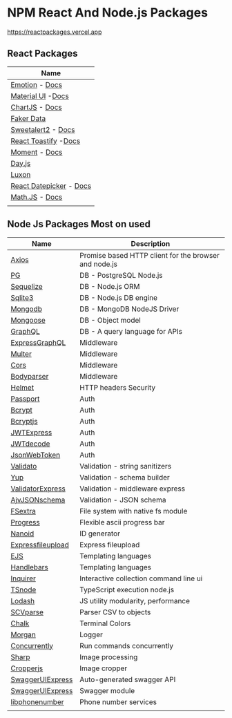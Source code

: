 # NPM React And Node.js Packages

https://reactpackages.vercel.app

## React Packages

| Name                                                                                                                          |
| ----------------------------------------------------------------------------------------------------------------------------- |
| [Emotion](https://www.npmjs.com/package/@emotion/react) - [Docs](https://emotion.sh/docs/introduction)                        |
| [Material UI](https://www.npmjs.com/package/@mui/material) -[Docs](https://mui.com)                                           |
| [ChartJS](https://www.npmjs.com/package/react-chartjs-2) - [Docs](https://react-chartjs-2.js.org)                             |
| [Faker Data](https://www.npmjs.com/package/@faker-js/faker)                                                                   |
| [Sweetalert2](https://www.npmjs.com/package/sweetalert2) - [Docs](https://sweetalert2.github.io)                              |
| [React Toastify](https://www.npmjs.com/package/react-toastify) -[Docs](https://fkhadra.github.io/react-toastify/introduction) |
| [Moment](https://www.npmjs.com/package/moment) - [Docs](https://momentjs.com)                                                 |
| [Day.js](https://www.npmjs.com/package/dayjs)                                                                                 |
| [Luxon](https://www.npmjs.com/package/luxon)                                                                                  |
| [React Datepicker](https://www.npmjs.com/package/react-datepicker) - [Docs](https://reactdatepicker.com)                      |
| [Math.JS](https://www.npmjs.com/package/mathjs) - [Docs](https://mathjs.org)                                                  |
|                                                                                                                               |

## Node Js Packages Most on used

| Name                                                                  | Description                                           |
| --------------------------------------------------------------------- | ----------------------------------------------------- |
| [Axios](https://www.npmjs.com/package/axios)                          | Promise based HTTP client for the browser and node.js |
| [PG](https://www.npmjs.com/package/pg)                                | DB - PostgreSQL Node.js                               |
| [Sequelize](https://www.npmjs.com/package/sequelize)                  | DB - Node.js ORM                                      |
| [Sqlite3](https://www.npmjs.com/package/sqlite3)                      | DB - Node.js DB engine                                |
| [Mongodb](https://www.npmjs.com/package/mongodb)                      | DB - MongoDB NodeJS Driver                            |
| [Mongoose](https://www.npmjs.com/package/mongoose)                    | DB - Object model                                     |
| [GraphQL](https://www.npmjs.com/package/graphql)                      | DB - A query language for APIs                        |
| [ExpressGraphQL](https://www.npmjs.com/package/express-graphql)       | Middleware                                            |
| [Multer](https://www.npmjs.com/package/multer)                        | Middleware                                            |
| [Cors](https://www.npmjs.com/package/cors)                            | Middleware                                            |
| [Bodyparser](https://www.npmjs.com/package/body-parser)               | Middleware                                            |
| [Helmet](https://www.npmjs.com/package/helmet)                        | HTTP headers Security                                 |
| [Passport](https://www.npmjs.com/package/passport)                    | Auth                                                  |
| [Bcrypt](https://www.npmjs.com/package/bcrypt)                        | Auth                                                  |
| [Bcryptjs](https://www.npmjs.com/package/bcryptjs)                    | Auth                                                  |
| [JWTExpress](https://www.npmjs.com/package/express-jwt)               | Auth                                                  |
| [JWTdecode](https://www.npmjs.com/package/jwt-decode)                 | Auth                                                  |
| [JsonWebToken](https://www.npmjs.com/package/jsonwebtoken)            | Auth                                                  |
| [Validato](https://www.npmjs.com/package/validator)                   | Validation - string sanitizers                        |
| [Yup](https://www.npmjs.com/package/yup)                              | Validation - schema builder                           |
| [ValidatorExpress](https://www.npmjs.com/package/express-validator)   | Validation - middleware express                       |
| [AjvJSONschema](https://www.npmjs.com/package/ajv)                    | Validation - JSON schema                              |
| [FSextra](https://www.npmjs.com/package/fs-extra)                     | File system with native fs module                     |
| [Progress](https://www.npmjs.com/package/progress)                    | Flexible ascii progress bar                           |
| [Nanoid](https://www.npmjs.com/package/nanoid)                        | ID generator                                          |
| [Expressfileupload](https://www.npmjs.com/package/express-fileupload) | Express fileupload                                    |
| [EJS](https://www.npmjs.com/package/ejs)                              | Templating languages                                  |
| [Handlebars](https://www.npmjs.com/package/handlebars)                | Templating languages                                  |
| [Inquirer](https://www.npmjs.com/package/inquirer)                    | Interactive collection command line ui                |
| [TSnode](https://www.npmjs.com/package/ts-node)                       | TypeScript execution node.js                          |
| [Lodash](https://www.npmjs.com/package/lodash)                        | JS utility modularity, performance                    |
| [SCVparse](https://www.npmjs.com/package/csv-parse)                   | Parser CSV to objects                                 |
| [Chalk](https://www.npmjs.com/package/chalk)                          | Terminal Colors                                       |
| [Morgan](https://www.npmjs.com/package/morgan)                        | Logger                                                |
| [Concurrently](https://www.npmjs.com/package/concurrently)            | Run commands concurrently                             |
| [Sharp](https://www.npmjs.com/package/sharp)                          | Image processing                                      |
| [Cropperjs](https://www.npmjs.com/package/cropperjs)                  | Image cropper                                         |
| [SwaggerUIExpress](https://www.npmjs.com/package/swagger-ui-express)  | Auto-generated swagger API                            |
| [SwaggerUIExpress](https://www.npmjs.com/package/swagger)             | Swagger module                                        |
| [libphonenumber](https://www.npmjs.com/package/libphonenumber-js)     | Phone number services                                 |
|                                                                       |                                                       |
